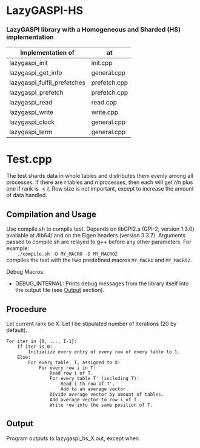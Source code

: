 # LazyGASPI-HS
### LazyGASPI library with a Homogeneous and Sharded (HS) implementation

|  Implementation of            | at            |
| ----------------------------- | ------------- |
| lazygaspi_init                | init.cpp      |
| lazygaspi_get_info            | general.cpp   |
| lazygaspi_fulfil_prefetches   | prefetch.cpp  |
| lazygaspi_prefetch            | prefetch.cpp  |
| lazygaspi_read                | read.cpp      |
| lazygaspi_write               | write.cpp     |
| lazygaspi_clock               | general.cpp   |
| lazygaspi_term                | general.cpp   |
  
  
  
  
# Test.cpp

The test shards data in whole tables and distributes them evenly among all processes. 
If there are $t$ tables and $n$ processes, then each will get $t / n$ plus one if rank is $< t % n$.
Row size is not important, except to increase the amount of data handled.

## Compilation and Usage

Use compile.sh to compile test. Depends on libGPI2.a (GPI-2, version 1.3.0) available at /lib64/ and on the Eigen headers (version 3.3.7).
Arguments passed to compile.sh are relayed to g++ before any other parameters. For example:  
`    ./compile.sh -D MY_MACRO -D MY_MACRO2`  
compiles the test with the two predefined macros `MY_MACRO` and `MY_MACRO2`.

Debug Macros:
- DEBUG_INTERNAL: Prints debug messages from the library itself into the output file (see [Output](#Output) section).

## Procedure

Let current rank be X. Let I be stipulated number of iterations (20 by default).  
```
For iter in {0, ..., I-1}:  
    If iter is 0:  
        Initialize every entry of every row of every table to 1.  
    Else:  
        For every table, T, assigned to X:  
            For every row i in T:  
                Read row i of T.  
                For every table T' (including T):  
                    Read i-th row of T'.
                    Add to an average vector.  
                Divide average vector by amount of tables.  
                Add average vector to row i of T.  
                Write row into the same position of T.  
```

## Output

Program outputs to lazygaspi_hs_X.out, except when 
